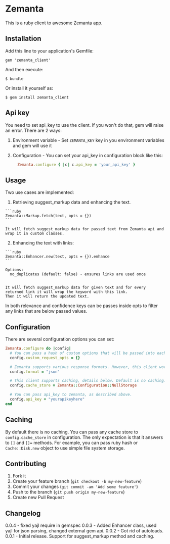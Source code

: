 # Zemanta

This is a ruby client to awesome Zemanta app. 

## Installation

Add this line to your application's Gemfile:

    gem 'zemanta_client'

And then execute:

    $ bundle

Or install it yourself as:

    $ gem install zemanta_client

## Api key

You need to set api_key to use the client. If you won't do that, gem will raise an error. There are 2 ways:

  1. Environment variable
    - Set `ZEMANTA_KEY` key in you environment variables and gem will use it

  2. Configuration
    - You can set your api_key in configuration block like this:

      ```ruby
        Zemanta.configure { |c| c.api_key = 'your_api_key' } 
      ```


## Usage

Two use cases are implemented: 
  
  1. Retrieving suggest_markup data and enhancing the text.

    ```ruby
    Zemanta::Markup.fetch(text, opts = {})
    ```
    
    It will fetch suggest_markup data for passed text from Zemanta api and wrap it in custom classes.

  
  2. Enhancing the text with links:
  
    ```ruby
    Zemanta::Enhancer.new(text, opts = {}).enhance
    ```

    Options:
      no_duplicates (default: false) - ensures links are used once
    
  
    It will fetch suggest_markup data for given text and for every returned link it will wrap the keyword with this link.
    Then it will return the updated text.

In both relevance and confidence keys can be passes inside opts to filter any links that are below passed values.

## Configuration

There are several configuration options you can set:

```ruby
Zemanta.configure do |config|
  # You can pass a hash of custom options that will be passed into each request. It's empty by default.
  config.custom_request_opts = {}

  # Zemanta supports various response formats. However, this client works only with json, so changing this would be rather bad idea.
  config.format = "json"

  # This client supports caching, details below. Default is no caching.
  config.cache_store = Zemanta::Configuration::NullStorage

  # You can pass api_key to zemanta, as described above.
  config.api_key = "yourapikeyhere"
end
```

## Caching

  By default there is no caching. You can pass any cache store to `config.cache_store` in configuration.
  The only expectation is that it answers to `[]` and `[]=` methods. For example, you can pass ruby hash or `Cache::Disk.new`
  object to use simple file system storage.

## Contributing

1. Fork it
2. Create your feature branch (`git checkout -b my-new-feature`)
3. Commit your changes (`git commit -am 'Add some feature'`)
4. Push to the branch (`git push origin my-new-feature`)
5. Create new Pull Request

## Changelog

0.0.4 - fixed yajl require in gemspec
0.0.3 - Added Enhancer class, used yajl for json parsing, changed external gem api.
0.0.2 - Got rid of autoloads.
0.0.1 - Initial release. Support for suggest_markup method and caching.
